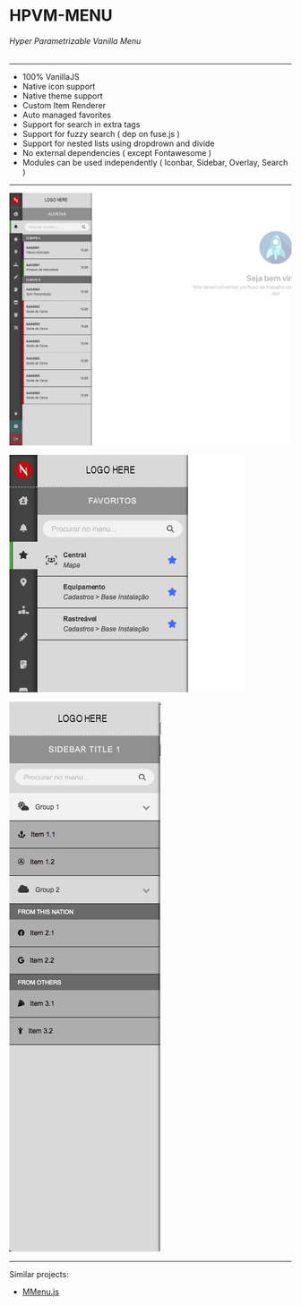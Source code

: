 # HPVM-MENU
###### _Hyper Parametrizable Vanilla Menu_

---

- 100% VanillaJS
- Native icon support
- Native theme support
- Custom Item Renderer
- Auto managed favorites
- Support for search in extra tags
- Support for fuzzy search ( dep on fuse.js )
- Support for nested lists using dropdrown and divide
- No external dependencies ( except Fontawesome )
- Modules can be used independently ( Iconbar, Sidebar, Overlay, Search )

---

![Item Renderer Img](imgs/hpvm1.png?raw=true "Custom Item Renderer")

![Favorites Img](imgs/hpvm2.png?raw=true "Auto Managed Favorites")

![DropDrown and Divide Support Img](imgs/hpvm3.png?raw=true "Support of levels using dropdown and divide")

--- 

Similar projects:

- [MMenu.js](https://mmenujs.com/)
